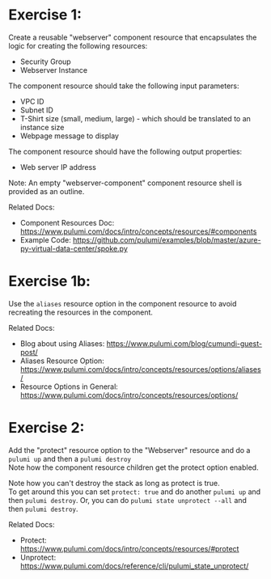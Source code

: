 # Exercise 1: 
Create a reusable "webserver" component resource that encapsulates the logic for creating the following resources:
* Security Group
* Webserver Instance

The component resource should take the following input parameters:
* VPC ID
* Subnet ID
* T-Shirt size (small, medium, large) - which should be translated to an instance size
* Webpage message to display 

The component resource should have the following output properties:
* Web server IP address

Note: An empty "webserver-component" component resource shell is provided as an outline.

Related Docs:
- Component Resources Doc: https://www.pulumi.com/docs/intro/concepts/resources/#components
- Example Code: https://github.com/pulumi/examples/blob/master/azure-py-virtual-data-center/spoke.py

# Exercise 1b:
Use the `aliases` resource option in the component resource to avoid recreating the resources in the component.

Related Docs:
- Blog about using Aliases: https://www.pulumi.com/blog/cumundi-guest-post/ 
- Aliases Resource Option: https://www.pulumi.com/docs/intro/concepts/resources/options/aliases/ 
- Resource Options in General: https://www.pulumi.com/docs/intro/concepts/resources/options/ 

# Exercise 2: 
Add the "protect" resource option to the "Webserver" resource and do a `pulumi up` and then a `pulumi destroy`  
Note how the component resource children get the protect option enabled.  

Note how you can't destroy the stack as long as protect is true.  
To get around this you can set `protect: true` and do another `pulumi up` and then `pulumi destroy`.
Or, you can do `pulumi state unprotect --all` and then `pulumi destroy`.

Related Docs:
- Protect: https://www.pulumi.com/docs/intro/concepts/resources/#protect
- Unprotect: https://www.pulumi.com/docs/reference/cli/pulumi_state_unprotect/
